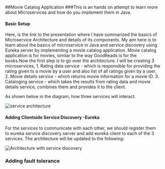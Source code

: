 ##Movie Catalog Application
###This is an hands on attempt to learn more about Microservices and how do you implement them in Java. 

#### Basic Setup
Here, is the link to the presentation where I have summarized the basics of Microservice Architecture and details of its components. My aim here is to learn about the basics of microservice in Java and service discovery using Eureka server by implementing a movie catalog application. Movie catalog application is for movies, similar to the way GoodReads is for the books.Now the first step is to go over the architecture. I will be creating 3 microservices, 
	1. Rating data service - which is responsible for providing the rating given to a movie by a user and also list of all ratings given by a user.
	2. Movie details service - which returns movie information for a movie ID.
	3. Cataloging service - which takes the results from rating data and movie details service, combines them and provides it to the client.
	 
As shown below in the diagram, how three services will interact.      

![service architecture]()


#### Adding Clientside Service Discovery -Eureka

For the services to communicate with each other, we should register them to eureka service discovery server and add eureka client to each of the 3 services. The architecture will be updated to the following:

![Architecture with service discovery]()

### Adding fault tolerance








 




 
